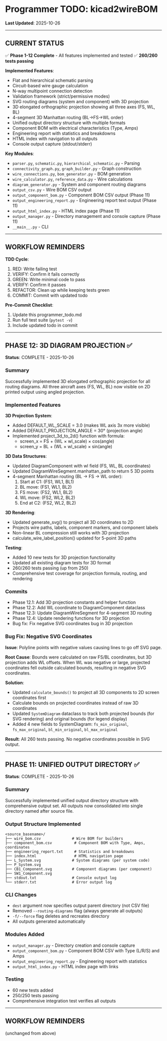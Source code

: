 # Programmer TODO: kicad2wireBOM

**Last Updated**: 2025-10-26

---

## CURRENT STATUS

✅ **Phase 1-12 Complete** - All features implemented and tested
✅ **260/260 tests passing**

**Implemented Features**:
- Flat and hierarchical schematic parsing
- Circuit-based wire gauge calculation
- N-way multipoint connection detection
- Validation framework (strict/permissive modes)
- SVG routing diagrams (system and component) with 3D projection
- 3D elongated orthographic projection showing all three axes (FS, WL, BL)
- 4-segment 3D Manhattan routing (BL→FS→WL order)
- Unified output directory structure with multiple formats
- Component BOM with electrical characteristics (Type, Amps)
- Engineering report with statistics and breakdowns
- HTML index with navigation to all outputs
- Console output capture (stdout/stderr)

**Key Modules**:
- `parser.py`, `schematic.py`, `hierarchical_schematic.py` - Parsing
- `connectivity_graph.py`, `graph_builder.py` - Graph construction
- `wire_connections.py`, `bom_generator.py` - BOM generation
- `wire_calculator.py`, `reference_data.py` - Wire calculations
- `diagram_generator.py` - System and component routing diagrams
- `output_csv.py` - Wire BOM CSV output
- `output_component_bom.py` - Component BOM CSV output (Phase 11)
- `output_engineering_report.py` - Engineering report text output (Phase 11)
- `output_html_index.py` - HTML index page (Phase 11)
- `output_manager.py` - Directory management and console capture (Phase 11)
- `__main__.py` - CLI

---

## WORKFLOW REMINDERS

**TDD Cycle**:
1. RED: Write failing test
2. VERIFY: Confirm it fails correctly
3. GREEN: Write minimal code to pass
4. VERIFY: Confirm it passes
5. REFACTOR: Clean up while keeping tests green
6. COMMIT: Commit with updated todo

**Pre-Commit Checklist**:
1. Update this programmer_todo.md
2. Run full test suite (`pytest -v`)
3. Include updated todo in commit

---

## PHASE 12: 3D DIAGRAM PROJECTION ✅

**Status**: COMPLETE - 2025-10-26

### Summary
Successfully implemented 3D elongated orthographic projection for all routing diagrams. All three aircraft axes (FS, WL, BL) now visible on 2D printed output using angled projection.

### Implemented Features

**3D Projection System**:
- Added DEFAULT_WL_SCALE = 3.0 (makes WL axis 3x more visible)
- Added DEFAULT_PROJECTION_ANGLE = 30° (projection angle)
- Implemented project_3d_to_2d() function with formula:
  - screen_x = FS + (WL × wl_scale) × cos(angle)
  - screen_y = BL + (WL × wl_scale) × sin(angle)

**3D Data Structures**:
- Updated DiagramComponent with wl field (FS, WL, BL coordinates)
- Updated DiagramWireSegment.manhattan_path to return 5 3D points
- 4-segment Manhattan routing (BL → FS → WL order):
  1. Start at C1: (FS1, WL1, BL1)
  2. BL move: (FS1, WL1, BL2)
  3. FS move: (FS2, WL1, BL2)
  4. WL move: (FS2, WL2, BL2)
  5. End at C2: (FS2, WL2, BL2)

**3D Rendering**:
- Updated generate_svg() to project all 3D coordinates to 2D
- Projects wire paths, labels, component markers, and component labels
- Non-linear BL compression still works with 3D projection
- calculate_wire_label_position() updated for 5-point 3D paths

**Testing**:
- Added 10 new tests for 3D projection functionality
- Updated all existing diagram tests for 3D format
- 260/260 tests passing (up from 250)
- Comprehensive test coverage for projection formula, routing, and rendering

### Commits
- Phase 12.1: Add 3D projection constants and helper function
- Phase 12.2: Add WL coordinate to DiagramComponent dataclass
- Phase 12.3: Update DiagramWireSegment for 4-segment 3D routing
- Phase 12.4: Update rendering functions for 3D projection
- Bug fix: Fix negative SVG coordinates bug in 3D projection

### Bug Fix: Negative SVG Coordinates
**Issue**: Polyline points with negative values causing lines to go off SVG page.

**Root Cause**: Bounds were calculated on raw FS/BL coordinates, but 3D projection adds WL offsets. When WL was negative or large, projected coordinates fell outside calculated bounds, resulting in negative SVG coordinates.

**Solution**:
- Updated `calculate_bounds()` to project all 3D components to 2D screen coordinates first
- Calculate bounds on projected coordinates instead of raw 3D coordinates
- Updated `SystemDiagram` dataclass to track both projected bounds (for SVG rendering) and original bounds (for legend display)
- Added 4 new fields to SystemDiagram: `fs_min_original`, `fs_max_original`, `bl_min_original`, `bl_max_original`

**Result**: All 260 tests passing. No negative coordinates possible in SVG output.

---

## PHASE 11: UNIFIED OUTPUT DIRECTORY ✅

**Status**: COMPLETE - 2025-10-26

### Summary
Successfully implemented unified output directory structure with comprehensive output set. All outputs now consolidated into single directory named after source file.

### Output Structure Implemented
```
<source_basename>/
├── wire_bom.csv              # Wire BOM for builders
├── component_bom.csv          # Component BOM with Type, Amps, coordinates
├── engineering_report.txt     # Statistics and breakdowns
├── index.html                 # HTML navigation page
├── L_System.svg              # System diagrams (per system code)
├── P_System.svg
├── CB1_Component.svg         # Component diagrams (per component)
├── SW1_Component.svg
├── stdout.txt                # Console output log
└── stderr.txt                # Error output log
```

### CLI Changes
- `dest` argument now specifies output parent directory (not CSV file)
- Removed `--routing-diagrams` flag (always generate all outputs)
- `-f/--force` flag deletes and recreates directory
- All outputs generated automatically

### Modules Added
- `output_manager.py` - Directory creation and console capture
- `output_component_bom.py` - Component BOM CSV with Type (L/R/S) and Amps
- `output_engineering_report.py` - Engineering report with statistics
- `output_html_index.py` - HTML index page with links

### Testing
- 60 new tests added
- 250/250 tests passing
- Comprehensive integration test verifies all outputs

---

## WORKFLOW REMINDERS

(unchanged from above)
